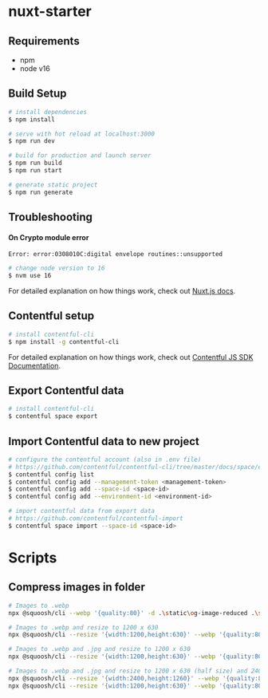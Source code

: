 # nuxt-starter

## Requirements
* npm
* node v16

## Build Setup

```bash
# install dependencies
$ npm install

# serve with hot reload at localhost:3000
$ npm run dev

# build for production and launch server
$ npm run build
$ npm run start

# generate static project
$ npm run generate
```

## Troubleshooting

#### On Crypto module error
`Error: error:0308010C:digital envelope routines::unsupported`

```bash
# change node version to 16
$ nvm use 16
```

For detailed explanation on how things work, check out [Nuxt.js docs](https://nuxtjs.org).

## Contentful setup

```bash
# install contentful-cli
$ npm install -g contentful-cli
```

For detailed explanation on how things work, check out [Contentful JS SDK Documentation](https://www.contentful.com/developers/docs/javascript/tutorials/using-js-cda-sdk/).

## Export Contentful data

```bash
# install contentful-cli
$ contentful space export
```

## Import Contentful data to new project

```bash
# configure the contentful account (also in .env file)
# https://github.com/contentful/contentful-cli/tree/master/docs/space/export
$ contentful config list
$ contentful config add --management-token <management-token>
$ contentful config add --space-id <space-id>
$ contentful config add --environment-id <environment-id>

# import contentful data from export data
# https://github.com/contentful/contentful-import
$ contentful space import --space-id <space-id>
```

# Scripts

## Compress images in folder

```bash
# Images to .webp
npx @squoosh/cli --webp '{quality:80}' -d .\static\og-image-reduced .\static\og-image

# Images to .webp and resize to 1200 x 630
npx @squoosh/cli --resize '{width:1200,height:630}' --webp '{quality:80}' -d .\static\og-image-reduced .\static\og-image

# Images to .webp and .jpg and resize to 1200 x 630
npx @squoosh/cli --resize '{width:1200,height:630}' --webp '{quality:80}' --mozjpeg '{quality:80}' -d .\static\og-image-reduced .\static\og-image

# Images to .webp and .jpg and resize to 1200 x 630 (half size) and 2400 x 1260 (full size) with suffix
npx @squoosh/cli --resize '{width:2400,height:1260}' --webp '{quality:80}' --mozjpeg '{quality:80}' -d .\static\og-image-reduced .\static\og-image -s "-2x"
npx @squoosh/cli --resize '{width:1200,height:630}' --webp '{quality:80}' --mozjpeg '{quality:80}' -d .\static\og-image-reduced .\static\og-image
```
